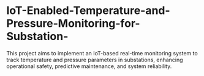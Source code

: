 # IoT-Enabled-Temperature-and-Pressure-Monitoring-for-Substation-
This project aims to implement an IoT-based real-time monitoring system to track temperature and pressure parameters in substations, enhancing operational safety, predictive maintenance, and system reliability.
